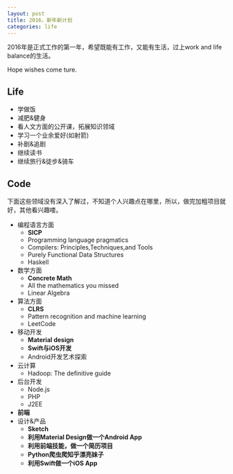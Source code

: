 ```yaml
---
layout: post
title: 2016，新年新计划
categories: life
---
```

2016年是正式工作的第一年，希望既能有工作，又能有生活，过上work and life balance的生活。

Hope wishes come ture.

## Life
* 学做饭
* 减肥&健身
* 看人文方面的公开课，拓展知识领域
* 学习一个业余爱好(如射箭)
* 补剧&追剧
* 继续读书
* 继续旅行&徒步&骑车

## Code
下面这些领域没有深入了解过，不知道个人兴趣点在哪里，所以，做完加粗项目就好，其他看兴趣喽。

* 编程语言方面
	* **SICP**
	* Programming language pragmatics
	* Compilers: Principles,Techniques,and Tools
	* Purely Functional Data Structures
	* Haskell
* 数学方面
	* **Concrete Math**
	* All the mathematics you missed
	* Linear Algebra
* 算法方面
	* **CLRS**
	* Pattern recognition and machine learning
	* LeetCode
* 移动开发
	* **Material design**
	* **Swift与iOS开发**
	* Android开发艺术探索
* 云计算
	* Hadoop: The definitive guide
* 后台开发
	* Node.js
	* PHP
	* J2EE
* **前端**
* 设计&产品
	* **Sketch**
	* **利用Material Design做一个Android App**
	* **利用前端技能，做一个简历项目**
	* **Python爬虫爬知乎漂亮妹子**
	* **利用Swift做一个iOS App**
